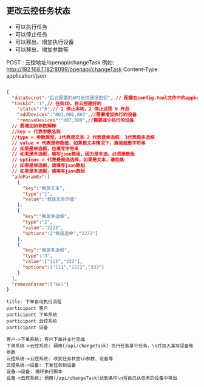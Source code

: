 

## 更改云控任务状态
- 可以执行任务
- 可以停止任务
- 可以移出、增加执行设备
- 可以移出、增加参数等

POST : 云控地址/openapi/changeTask
例如: http://192.168.1.182:8099/openapi/changeTask
Content-Type: application/json

```json

{
  "dataSecret":"后台配置的API云控通信密钥", // 配置在config.toml文件中的appkey选项，默认是 test123
  "taskId":"1",// 任务ID，在云控建好的
	"status":"0",// 1 停止本地，2 停止远程 0 开启
	"addDevices":"001,002,003",//需要增加执行的设备
    "removeDevices":"007,009",//需要减少执行的设备
  // 要增加的参数解释
  //key = 代表参数名称
  //type = 参数类型，1代表是文本 2 代表是单选框  3代表是多选框
  // value = 代表是参数值，如果是文本情况下，直接就是字符串
  // 如果是单选框，也填写字符串
  // 如果是多选框，填写json数组，因为是多选，必须是数组
  // options = 代表是候选选择，如果是文本，请忽略
  // 如果是单选框，请填写json数组
  // 如果是多选框，请填写json数组
  "addParamEx":[
    {
      "key":"我是文本",
      "type":"1",
      "value":"我是文本的值"
    },
    {
      "key":"我是单选框",
      "type":"2",
      "value":"2222",
      "options":["我是选中","2222"]
    },
    {
      "key":"我是多选框",
      "type":"3",
      "value":["111","222"],
      "options":["111","2222","333"]
    }
  ],
  "removeParam":["ke1"]
}


```



```sequence
title: 下单自动执行流程
participant 客户
participant 下单系统
participant 云控系统
participant 设备

客户->下单系统: 客户下单并支付完成
下单系统->云控系统: 调用(/api/changeTask) 执行任务某个任务，\n并加入某写设备和参数
云控系统->云控系统: 改变任务状态\n参数、设备等
云控系统->设备: 下发任务到设备
设备->设备: 循环执行脚本
设备->云控系统: 调用(/api/changeTask)达到条件\n将自己从任务的设备中移出


```



